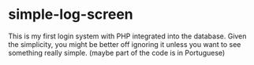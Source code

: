 # simple-log-screen
This is my first login system with PHP integrated into the database. Given the simplicity, you might be better off ignoring it unless you want to see something really simple. (maybe part of the code is in Portuguese)
